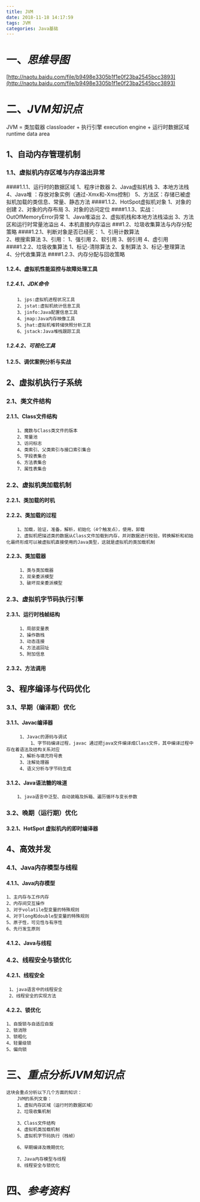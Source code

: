 ```yaml
---
title: JVM
date: 2018-11-18 14:17:59
tags: JVM
categories: Java基础
---
```


# 一、*思维导图*
[http://naotu.baidu.com/file/b9498e3305b1f1e0f23ba2545bcc3893](http://naotu.baidu.com/file/b9498e3305b1f1e0f23ba2545bcc3893)
# 二、*JVM知识点*
JVM = 类加载器 classloader + 执行引擎 execution engine + 运行时数据区域 runtime data area
## 1、自动内存管理机制
### 1.1、虚拟机内存区域与内存溢出异常
####1.1.1、运行时的数据区域
			 1、程序计数器
			 2、Java虚拟机栈
			 3、本地方法栈
			 4、Java堆 ：存放对象实例（通过-Xmx和-Xms控制）
			 5、方法区：存储已被虚拟机加载的类信息、常量、静态方法
####1.1.2、HotSpot虚拟机对象
		1、对象的创建
		2、对象的内存布局
		3、对象的访问定位
####1.1.3、实战：OutOfMemoryError异常
		 1、Java堆溢出
		 2、虚拟机栈和本地方法栈溢出
		 3、方法区和运行时常量池溢出
		 4、本机直接内存溢出
###1.2、垃圾收集算法与内存分配策略
####1.2.1、判断对象是否已经死：
		1、引用计数算法	
		2、根搜索算法
		3、引用：
			 1、强引用
			 2、软引用
			 3、弱引用
			 4、虚引用
####1.2.2、垃圾收集算法
		 1、标记-清除算法
		 2、复制算法
		 3、标记-整理算法
		 4、分代收集算法
####1.2.3、内存分配与回收策略
#### 1.2.4、虚拟机性能监控与故障处理工具
#####  1.2.4.1、JDK命令
		1、jps:虚拟机进程状况工具
		2、jstat:虚拟机统计信息工具
		3、jinfo:Java配置信息工具
		4、jmap:Java内存映像工具
		5、jhat:虚拟机堆转储快照分析工具
		6、jstack:Java堆栈跟踪工具
##### 1.2.4.2、可视化工具
#### 1.2.5、调优案例分析与实战





## 2、虚拟机执行子系统
### 2.1、类文件结构	
#### 2.1.1、Class文件结构
		1、魔数与Class类文件的版本
		2、常量池
		3、访问标志
		4、类索引、父类索引与接口索引集合
		5、字段表集合
		6、方法表集合
		7、属性表集合
### 2.2、虚拟机类加载机制
#### 2.2.1、类加载的时机
#### 2.2.2、类加载的过程
		1、加载，验证，准备，解析，初始化（4个触发点），使用，卸载
		2、虚拟机把描述类的数据从Class文件加载到内存，并对数据进行校验，转换解析和初始化最终形成可以被虚拟机直接使用的Java类型，这就是虚拟机的类加载机制
#### 2.2.3、类加载器
		 1、类与类加载器
		 2、双亲委派模型
		 3、破坏双亲委派模型
### 2.3、虚拟机字节码执行引擎
#### 2.3.1、运行时栈帧结构
		 1、局部变量表
		 2、操作数栈
		 3、动态连接
		 4、方法返回址
		 5、附加信息
#### 2.3.2、方法调用





## 3、程序编译与代码优化
### 3.1、早期（编译期）优化
#### 3.1.1、Javac编译器
		 1、Javac的源码与调试
			 1、字节码编译过程，javac 通过把java文件编译成Class文件，其中编译过程中存在着语法及结构关系对应
		 2、解析与填充符号表
		 3、注解处理器
		 4、语义分析与字节码生成
#### 3.1.2、Java语法糖的味道
		1、java语言中泛型、自动装箱及拆箱、遍历循环与变长参数
### 3.2、晚期（运行期）优化
#### 3.2.1、HotSpot 虚拟机内的即时编译器




## 4、高效并发
### 4.1、Java内存模型与线程
#### 4.1.1、Java内存模型
	1、主内存与工作内存
	2、内存间交互操作
	3、对于volatile型变量的特殊规则
	4、对于long和double型变量的特殊规则
	5、原子性，可见性与有序性
	6、先行发生原则
#### 4.1.2、Java与线程
### 4.2、线程安全与锁优化
#### 4.2.1、线程安全
	 1、java语言中的线程安全
	 2、线程安全的实现方法
#### 4.2.2、锁优化
	1、自旋锁与自适应自旋
	2、锁消除
	3、锁粗化
	4、轻量级锁
	5、偏向锁



# 三、*重点分析JVM知识点*
	这块会重点分析以下几个方面的知识：
		JVM的系列文章：
		1、虚拟内存区域（运行时的数据区域）
		2、垃圾收集机制
		
		3、Class文件结构
		4、虚拟机类加载机制
		5、虚拟机字节码执行（栈帧）
		
		6、早期编译及晚期优化
		
		7、Java内存模型与线程
		8、线程安全与锁优化
	
# 四、*参考资料*